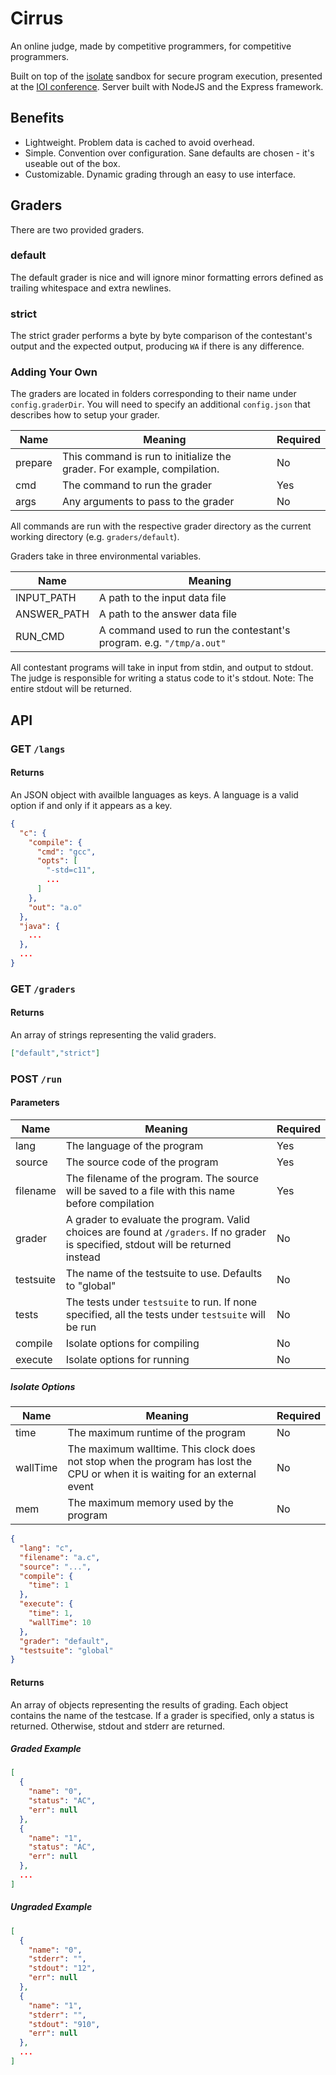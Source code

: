 # Cirrus

An online judge, made by competitive programmers, for competitive programmers.

Built on top of the [isolate](https://github.com/ioi/isolate) sandbox for secure program execution, presented at the [IOI conference](http://mj.ucw.cz/papers/isolate.pdf). Server built with NodeJS and the Express framework.

## Benefits

- Lightweight. Problem data is cached to avoid overhead.
- Simple. Convention over configuration. Sane defaults are chosen - it's useable out of the box.
- Customizable. Dynamic grading through an easy to use interface.

## Graders

There are two provided graders.

### default

The default grader is nice and will ignore minor formatting errors defined as trailing whitespace and extra newlines.

### strict

The strict grader performs a byte by byte comparison of the contestant's output and the expected output, producing `WA` if there is any difference.

### Adding Your Own

The graders are located in folders corresponding to their name under `config.graderDir`. You will need to specify an additional `config.json` that describes how to setup your grader.

| Name | Meaning | Required |
| --- | --- | --- |
| prepare | This command is run to initialize the grader. For example, compilation. | No |
| cmd | The command to run the grader | Yes |
| args | Any arguments to pass to the grader | No |

All commands are run with the respective grader directory as the current working directory (e.g. `graders/default`).

Graders take in three environmental variables.

| Name | Meaning |
| --- | --- |
| INPUT_PATH | A path to the input data file |
| ANSWER_PATH | A path to the answer data file |
| RUN_CMD | A command used to run the contestant's program. e.g. `"/tmp/a.out"` |

All contestant programs will take in input from stdin, and output to stdout. The judge is responsible for writing a status code to it's stdout. Note: The entire stdout will be returned.

## API

### GET `/langs`

#### Returns

An JSON object with availble languages as keys. A language is a valid option if and only if it appears as a key.

```json
{
  "c": {
    "compile": {
      "cmd": "gcc",
      "opts": [
        "-std=c11",
        ...
      ]
    },
    "out": "a.o"
  },
  "java": {
    ...
  },
  ...
}
```

### GET `/graders`

#### Returns

An array of strings representing the valid graders.

```json
["default","strict"]
```

### POST `/run`

#### Parameters

| Name | Meaning | Required |
| --- | --- | --- |
| lang | The language of the program | Yes |
| source | The source code of the program | Yes |
| filename | The filename of the program. The source will be saved to a file with this name before compilation | Yes |
| grader | A grader to evaluate the program. Valid choices are found at `/graders`. If no grader is specified, stdout will be returned instead | No |
| testsuite | The name of the testsuite to use. Defaults to "global" | No |
| tests | The tests under `testsuite` to run. If none specified, all the tests under `testsuite` will be run | No |
| compile | Isolate options for compiling | No |
| execute | Isolate options for running | No |

##### Isolate Options

| Name | Meaning | Required |
| --- | --- | --- |
| time | The maximum runtime of the program | No |
| wallTime | The maximum walltime. This clock does not stop when the program has lost the CPU or when it is waiting for an external event | No |
| mem | The maximum memory used by the program | No |

```json
{
  "lang": "c",
  "filename": "a.c",
  "source": "...",
  "compile": {
    "time": 1
  },
  "execute": {
    "time": 1,
    "wallTime": 10
  },
  "grader": "default",
  "testsuite": "global"
}
```

#### Returns

An array of objects representing the results of grading. Each object contains the name of the testcase. If a grader is specified, only a status is returned. Otherwise, stdout and stderr are returned.

##### Graded Example

```json
[
  {
    "name": "0",
    "status": "AC",
    "err": null
  },
  {
    "name": "1",
    "status": "AC",
    "err": null
  },
  ...
]
```

##### Ungraded Example

```json
[
  {
    "name": "0",
    "stderr": "",
    "stdout": "12",
    "err": null
  },
  {
    "name": "1",
    "stderr": "",
    "stdout": "910",
    "err": null
  },
  ...
]
```
